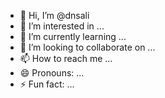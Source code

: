 - 👋 Hi, I’m @dnsali
- 👀 I’m interested in ...
- 🌱 I’m currently learning ...
- 💞️ I’m looking to collaborate on ...
- 📫 How to reach me ...
- 😄 Pronouns: ...
- ⚡ Fun fact: ...

<!---
dnsali/dnsali is a ✨ special ✨ repository because its `README.md` (this file) appears on your GitHub profile.
You can click the Preview link to take a look at your changes.
--->
